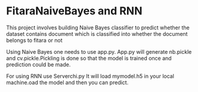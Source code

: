 # FitaraNaiveBayes and RNN
This project involves building Naive Bayes classifier to predict whether the dataset contains document which is classified into whether the document belongs to fitara or not

Using Naive Bayes one needs to use app.py. App.py will generate nb.pickle and cv.pickle.Pickling is done so that the model is trained once and prediction could be made.

For using RNN use Serverchi.py
It will load mymodel.h5 in your local machine.oad the model and then you can predict.
